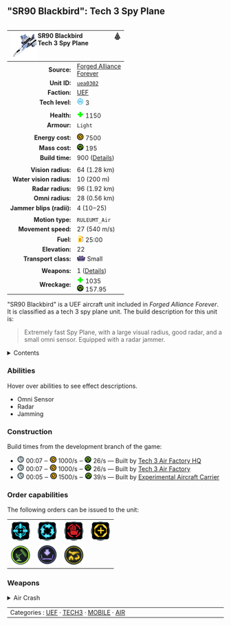 "SR90 Blackbird": Tech 3 Spy Plane
----
<table align="right">
    <thead>
        <tr>
            <th align="left" colspan="2">
                <img align="left" src="icons/units/UEA0302_icon.png" title="SR90 Blackbird unit icon" /><img align="right" src="icons/strategicicons/icon_fighter3_intel_rest.png" title="icon_fighter3_intel" />SR90 Blackbird<br />Tech 3 Spy Plane
            </th>
        </tr>
    </thead>
    <tbody>
        <tr>
            <td align="right"><strong>Source:</strong></td>
            <td><a href="Forged Alliance Forever">Forged Alliance<br />Forever</a></td>
        </tr>
        <tr>
            <td align="right"><strong>Unit ID:</strong></td>
            <td><a href="https://github.com/FAForever/fa/D:/faf-development/fa/units/UEA0302/UEA0302_unit.bp"><code>uea0302</code></a></td>
        </tr>
        <tr>
            <td align="right"><strong>Faction:</strong></td>
            <td><a href="_categories.UEF">UEF</a></td>
        </tr>
        <tr>
            <td align="right"><strong>Tech level:</strong></td>
            <td><img src="icons/T3.png" title="Tech 3" /> 3</td>
        </tr>
        <tr><td align="center" colspan="2"></td></tr>
        <tr>
            <td align="right"><strong>Health:</strong></td>
            <td><img src="icons/health.png" title="Health" /> 1150</td>
        </tr>
        <tr>
            <td align="right"><strong>Armour:</strong></td>
            <td><code>Light</code></td>
        </tr>
        <tr><td align="center" colspan="2"></td></tr>
        <tr>
            <td align="right"><strong>Energy cost:</strong></td>
            <td><img src="icons/energy.png" title="Energy" /> 7500</td>
        </tr>
        <tr>
            <td align="right"><strong>Mass cost:</strong></td>
            <td><img src="icons/mass.png" title="Mass" /> 195</td>
        </tr>
        <tr>
            <td align="right"><strong>Build time:</strong></td>
            <td>900 (<a href="#construction">Details</a>)</td>
        </tr>
        <tr><td align="center" colspan="2"></td></tr>
        <tr>
            <td align="right"><strong>Vision radius:</strong></td>
            <td> <span title="1280 m, 0.80 mi">64 (1.28 km)</span></td>
        </tr>
        <tr>
            <td align="right"><strong>Water vision radius:</strong></td>
            <td> <span title="0.20 km, 0.12 mi">10 (200 m)</span></td>
        </tr>
        <tr>
            <td align="right"><strong>Radar radius:</strong></td>
            <td> <span title="1920 m, 1.19 mi">96 (1.92 km)</span></td>
        </tr>
        <tr>
            <td align="right"><strong>Omni radius:</strong></td>
            <td> <span title="560 m, 0.35 mi">28 (0.56 km)</span></td>
        </tr>
        <tr>
            <td align="right"><strong>Jammer blips (radii):</strong></td>
            <td>4 (10‒25)</td>
        </tr>
        <tr><td align="center" colspan="2"></td></tr>
        <tr>
            <td align="right"><strong>Motion type:</strong></td>
            <td><code>RULEUMT_Air</code></td>
        </tr>
        <tr>
            <td align="right"><strong>Movement speed:</strong></td>
            <td> <span title="1944 km/h, 1208 mph, Mach 1.57">27 (540 m/s)</span></td>
        </tr>
        <tr>
            <td align="right"><strong>Fuel:</strong></td>
            <td><img src="icons/fuel.png" title="Fuel" /> 25:00</td>
        </tr>
        <tr>
            <td align="right"><strong>Elevation:</strong></td>
            <td>22</td>
        </tr>
        <tr>
            <td align="right"><strong>Transport class:</strong></td>
            <td><img src="icons/attached.png" title="Attached" /> Small</td>
        </tr>
        <tr><td align="center" colspan="2"></td></tr>
        <tr>
            <td align="right"><strong>Weapons:</strong></td>
            <td>1 (<a href="#weapons">Details</a>)</td>
        </tr>
        <tr>
            <td align="right"><strong>Wreckage:</strong></td>
            <td><img src="icons/health.png" title="Health" /> 1035<br /><img src="icons/mass.png" title="Mass" /> 157.95</td>
        </tr>
    </tbody>
</table>

"SR90 Blackbird" is a UEF aircraft unit included in *Forged Alliance Forever*.
It is classified as a tech 3 spy plane unit.
The build description for this unit is:

<blockquote>Extremely fast Spy Plane, with a large visual radius, good radar, and a small omni sensor. Equipped with a radar jammer.</blockquote>

<details>
<summary>Contents</summary>

1. – <a href="#abilities">Abilities</a>
2. – <a href="#construction">Construction</a>
3. – <a href="#order-capabilities">Order capabilities</a>
4. – <a href="#weapons">Weapons</a>
</details>

### Abilities
Hover over abilities to see effect descriptions.

* <span title="Has advanced intel that can see through counterintel">Omni Sensor</span>
* <span title="Can see blips of units not seen by vision that are on or above water">Radar</span>
* <span title="Creates false radar signals">Jamming</span>

### Construction
Build times from the development branch of the game:
* <img src="icons/time.png" title="Time" /> 00:07 ‒ <img src="icons/energy.png" title="Energy" /> 1000/s ‒ <img src="icons/mass.png" title="Mass" /> 26/s — Built by <a href="UEB0302">Tech 3 Air Factory HQ</a>
* <img src="icons/time.png" title="Time" /> 00:07 ‒ <img src="icons/energy.png" title="Energy" /> 1000/s ‒ <img src="icons/mass.png" title="Mass" /> 26/s — Built by <a href="ZEB9602">Tech 3 Air Factory</a>
* <img src="icons/time.png" title="Time" /> 00:05 ‒ <img src="icons/energy.png" title="Energy" /> 1500/s ‒ <img src="icons/mass.png" title="Mass" /> 39/s — Built by <a href="UES0401">Experimental Aircraft Carrier</a>

### Order capabilities
The following orders can be issued to the unit:
<table>
<td><img float="left" src="icons/orders/move.png" title="Move" /></td>
<td><img float="left" src="icons/orders/patrol.png" title="Patrol" /></td>
<td><img float="left" src="icons/orders/stop.png" title="Stop" /></td>
<td><img float="left" src="icons/orders/guard.png" title="Assist" /></td>
<tr>
<td><img float="left" src="icons/orders/jamming.png" title="Radar Jamming Toggle
Turn the selected units radar jamming on/off" /></td>
<td><img float="left" src="icons/orders/load.png" title="Call Transport
Load into or onto another unit" /></td>
<td><img float="left" src="icons/orders/dock.png" title="Dock
Recall aircraft to nearest air staging facility for refueling and repairs" /></td>
</table>

### Weapons
<details>
<summary>Air Crash</summary>
<p>
    <table>
        <tr>
            <td align="right"><strong>Damage:</strong></td>
            <td>150</td>
        </tr>
        <tr>
            <td align="right"><strong>Damage radius:</strong></td>
            <td> <span title="0.04 km, 0.02 mi">2 (40 m)</span></td>
        </tr>
        <tr>
            <td align="right"><strong>Damage type:</strong></td>
            <td><code>Normal</code></td>
        </tr>
        <tr>
            <td align="right"><strong>Flags:</strong></td>
            <td>Damage friendly</td>
        </tr>
    </table>
</p>
</details>


<table align="center">
<td width="1215px">Categories : 
<a href="_categories.UEF">UEF</a> · 
<a href="_categories.TECH3">TECH3</a> · 
<a href="_categories.MOBILE">MOBILE</a> · 
<a href="_categories.AIR">AIR</a></td>
</table>
